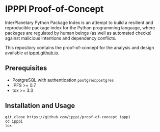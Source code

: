 # IPPPI Proof-of-Concept

InterPlanetary Python Package Index is an attempt to build a resilient
and reproducible package index for the Python programming language,
where packages are regulated by human beings (as well as automated checks)
against malicious intentions and dependency conflicts.

This repository contains the proof-of-concept for the analysis and design
available at [ipppi.github.io].

## Prerequisites

* PostgreSQL with authentication `postgres`:`postgres`
* IPFS >= 0.7
* tox >= 3.3

## Installation and Usage

    git clone https://github.com/ipppi/proof-of-concept ipppi
    cd ipppi
    tox

[ipppi.github.io]: https://ipppi.github.io
